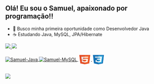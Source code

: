  ## Olá! Eu sou o Samuel, apaixonado por programação!!

- 🍵 Busco minha primeira oportunidade como Desenvolvedor Java
- ☕ Estudando Java, MySQL, JPA/Hibernate

<div>
  <a href="https://github.com/samuelfjr">
  <img height="165em" src="https://github-readme-stats.vercel.app/api?username=samuelfjr&show_icons=true&theme=dracula&include_all_commits=true&count_private=true"/>
  <img height="165em" src=https://github-readme-stats.vercel.app/api/top-langs/?username=samuelfjr&layout=compact&langs_count=16&theme=dracula"/>
</div>

<div style="display: inline_block"><br>
  <img align="center" alt="Samuel-Java" height="40" width="50" src="https://cdn.jsdelivr.net/gh/devicons/devicon/icons/java/java-plain.svg">
  <img align="center" alt="Samuel-MySQL" height="40" width="50" src="https://cdn.jsdelivr.net/gh/devicons/devicon/icons/mysql/mysql-plain-wordmark.svg">
  <img align="center" alt="Samuel-HTML" height="30" width="40" src="https://raw.githubusercontent.com/devicons/devicon/master/icons/html5/html5-original.svg">
  <img align="center" alt="Samuel-CSS" height="30" width="40" src="https://raw.githubusercontent.com/devicons/devicon/master/icons/css3/css3-original.svg">
</div>

  ##
  
  <div> 
  <a href="https://www.linkedin.com/in/samuelfjr/" target="_blank"><img src="https://img.shields.io/badge/-LinkedIn-%230077B5?style=for-the-badge&logo=linkedin&logoColor=white" target="_blank"></a> 
</div>
